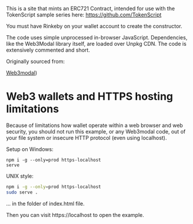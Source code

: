 This is a site that mints an ERC721 Contract, intended for use with the TokenScript sample series here:
https://github.com/TokenScript

You must have Rinkeby on your wallet account to create the constructor.

The code uses simple unprocessed in-browser JavaScript.
Dependencies, like the Web3Modal library itself,
are loaded over Unpkg CDN. The code is extensively
commented and short.

Originally sourced from:

[Web3modal](https://github.com/web3modal/web3modal))

# Web3 wallets and HTTPS hosting limitations

Because of limitations how wallet operate within a web browser
and web security,
you should not run this example, or any Web3modal code,
out of your file system or insecure HTTP protocol
(even using localhost).

Setup on Windows:

```
npm i -g --only=prod https-localhost
serve
```

UNIX style:

```sh
npm i -g --only=prod https-localhost
sudo serve .
```

... in the folder of index.html file.

Then you can visit https://localhost to open the example.
```

